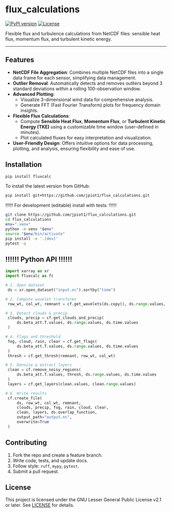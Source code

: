 # flux_calculations

[![PyPI version](https://img.shields.io/pypi/v/fluxcalc)](https://pypi.org/project/fluxcalc)
[![License](https://img.shields.io/pypi/l/fluxcalc)](LICENSE)

Flexible flux and turbulence calculations from NetCDF files: sensible heat flux, momentum flux, and turbulent kinetic energy.

---

## Features

* **NetCDF File Aggregation**: Combines multiple NetCDF files into a single data frame for each sensor, simplifying data management.
* **Outlier Removal**: Automatically detects and removes outliers beyond 3 standard deviations within a rolling 100-observation window.
* **Advanced Plotting**:
  - Visualize 3-dimensional wind data for comprehensive analysis.
  - Generate FFT (Fast Fourier Transform) plots for frequency domain insights.
* **Flexible Flux Calculations**:
  - Compute **Sensible Heat Flux**, **Momentum Flux**, or **Turbulent Kinetic Energy (TKE)** using a customizable time window (user-defined in minutes).
  - Plot calculated fluxes for easy interpretation and visualization.
* **User-Friendly Design**: Offers intuitive options for data processing, plotting, and analysis, ensuring flexibility and ease of use.

## Installation

```bash
pip install fluxcalc
```

To install the latest version from GitHub:

```bash
pip install git+https://github.com/jpiot1/flux_calculations.git
```

‼️‼️‼️ For development (editable) install with tests: ‼️‼️‼️

```bash
git clone https://github.com/jpiot1/flux_calculations.git
cd flux_calculations
env=".venv"
python -m venv "$env"
source "$env/bin/activate"
pip install -e '.[dev]'
pytest -q
```

## ‼️‼️‼️ Python API ‼️‼️‼️

```python
import xarray as xr
import fluxcalc as fc

# 1. Open dataset
 ds = xr.open_dataset("input.nc").sortby("time")

# 2. Compute wavelet transforms
 row_wt, col_wt, remnant = cf.get_wavelets(ds.copy(), ds.range.values, ds.time.values)

# 3. Detect clouds & precip
 clouds, precip = cf.get_clouds_and_precip(
     ds.beta_att.T.values, ds.range.values, ds.time.values
 )

# 4. Flags and threshold
 fog, cloud, rain, clear = cf.get_flags(
     ds.beta_att.T.values, ds.range.values, ds.time.values
 )
 thresh = cf.get_thresh(remnant, row_wt, col_wt)

# 5. Denoise & extract layers
 clean = cf.remove_noisy_regions(
     ds.beta_att.T.values, thresh, ds.range.values, ds.time.values
 )
 layers = cf.get_layers(clean.values, clean.range.values)

# 6. Write results
 cf.create_file(
     ds, row_wt, col_wt, remnant,
     clouds, precip, fog, rain, cloud, clear,
     clean, layers, ds.overlap_function,
     output_path="output.nc",
     overwrite=True
 )
```

## Contributing

1. Fork the repo and create a feature branch.
2. Write code, tests, and update docs.
3. Follow style: `ruff`, `mypy`, `pytest`.
4. Submit a pull request.

## License

This project is licensed under the GNU Lesser General Public License v2.1 or later. See [LICENSE](LICENSE) for details.

